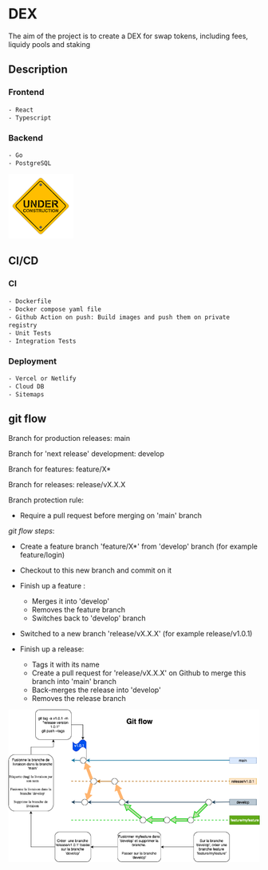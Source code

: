 # DEX

The aim of the project is to create a DEX for swap tokens, including fees, liquidy pools and staking

## Description

### Frontend

    - React
    - Typescript

### Backend

    - Go
    - PostgreSQL

![under construction](construction.png)

## CI/CD

### CI

    - Dockerfile
    - Docker compose yaml file
    - Github Action on push: Build images and push them on private registry
    - Unit Tests
    - Integration Tests

### Deployment

    - Vercel or Netlify
    - Cloud DB
    - Sitemaps

## git flow

Branch for production releases: main

Branch for 'next release' development: develop

Branch for features: feature/X*

Branch for releases: release/vX.X.X

Branch protection rule:
- Require a pull request before merging on 'main' branch

*git flow steps*:
- Create a feature branch 'feature/X*' from 'develop' branch (for example feature/login)
- Checkout to this new branch and commit on it
- Finish up a feature :
  - Merges it into 'develop'
  - Removes the feature branch
  - Switches back to 'develop' branch

- Switched to a new branch 'release/vX.X.X' (for example release/v1.0.1)
- Finish up a release:
  - Tags it with its name
  - Create a pull request for 'release/vX.X.X' on Github to merge this branch into 'main' branch
  - Back-merges the release into 'develop'
  - Removes the release branch

![git flow](gitflow.drawio.png)